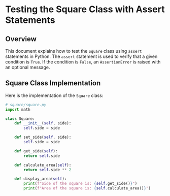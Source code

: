 # Testing the Square Class with Assert Statements

## Overview

This document explains how to test the `Square` class using `assert` statements in Python. The `assert` statement is used to verify that a given condition is `True`. If the condition is `False`, an `AssertionError` is raised with an optional message.

## Square Class Implementation

Here is the implementation of the `Square` class:

```python
# square/square.py
import math

class Square:
    def __init__(self, side):
        self.side = side

    def set_side(self, side):
        self.side = side

    def get_side(self):
        return self.side

    def calculate_area(self):
        return self.side ** 2

    def display_area(self):
        print(f"Side of the square is: {self.get_side()}")
        print(f"Area of the square is: {self.calculate_area()}")

```